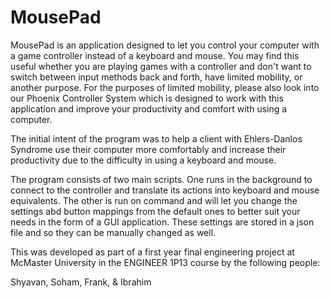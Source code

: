 # MousePad
MousePad is an application designed to let you control your computer with a game controller instead of a keyboard and mouse. You may find this useful whether you are playing games with a controller and don't want to switch between input methods back and forth, have limited mobility, or another purpose. For the purposes of limited mobility, please also look into our Phoenix Controller System which is designed to work with this application and improve your productivity and comfort with using a computer.

The initial intent of the program was to help a client with Ehlers-Danlos Syndrome use their computer more comfortably and increase their productivity due to the difficulty in using a keyboard and mouse.

The program consists of two main scripts. One runs in the background to connect to the controller and translate its actions into keyboard and mouse equivalents. The other is run on command and will let you change the settings abd button mappings from the default ones to better suit your needs in the form of a GUI application. These settings are stored in a json file and so they can be manually changed as well.

This was developed as part of a first year final engineering project at McMaster University in the ENGINEER 1P13 course by the following people:

Shyavan, Soham, Frank, & Ibrahim
